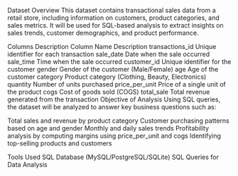 Dataset Overview
This dataset contains transactional sales data from a retail store, including information on customers, product categories, and sales metrics. It will be used for SQL-based analysis to extract insights on sales trends, customer demographics, and product performance.

Columns Description
Column Name	Description
transactions_id	Unique identifier for each transaction
sale_date	Date when the sale occurred
sale_time	Time when the sale occurred
customer_id	Unique identifier for the customer
gender	Gender of the customer (Male/Female)
age	Age of the customer
category	Product category (Clothing, Beauty, Electronics)
quantity	Number of units purchased
price_per_unit	Price of a single unit of the product
cogs	Cost of goods sold (COGS)
total_sale	Total revenue generated from the transaction
Objective of Analysis
Using SQL queries, the dataset will be analyzed to answer key business questions such as:

Total sales and revenue by product category
Customer purchasing patterns based on age and gender
Monthly and daily sales trends
Profitability analysis by computing margins using price_per_unit and cogs
Identifying top-selling products and customers

Tools Used
SQL Database (MySQL/PostgreSQL/SQLite)
SQL Queries for Data Analysis
